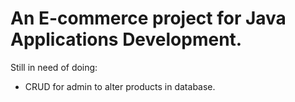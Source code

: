 # An E-commerce project for Java Applications Development.

Still in need of doing:
* CRUD for admin to alter products in database. 
